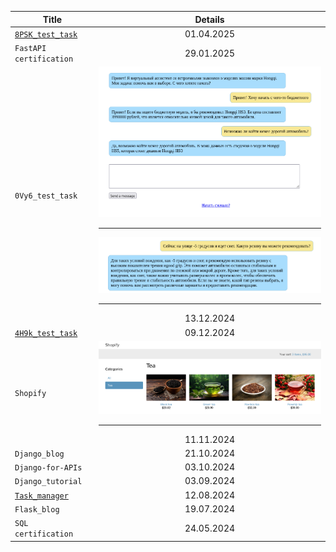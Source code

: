 | Title | Details |
| - | :-: |
| [`8PSK_test_task`](https://github.com/SLotAbr/8PSK_test_task) | 01.04.2025 |
| `FastAPI certification` | 29.01.2025 |
| `0Vy6_test_task` | <img src="src/0Vy6_1.png"> <hr> <img src="src/0Vy6_2.png"> <hr> 13.12.2024 |
| [`4H9k_test_task`](https://github.com/SLotAbr/4H9k_test_task) | 09.12.2024 |
| `Shopify` | <img src="src/Shopify.png"> <hr> 11.11.2024 |
| `Django_blog` | 21.10.2024 |
| `Django-for-APIs` | 03.10.2024 |
| `Django_tutorial` | 03.09.2024 |
| [`Task_manager`](https://github.com/SLotAbr/Task_manager) | 12.08.2024 |
| `Flask_blog` | 19.07.2024 |
| `SQL certification` | 24.05.2024 |

